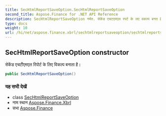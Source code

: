 ```yaml
---
title: SecHtmlReportSaveOption.SecHtmlReportSaveOption
second_title: Aspose.Finance for .NET API Reference
description: SecHtmlReportSaveOption नर्मत. सेकेंड एचटएमएल रपर्ट के लए वकल्प बनत है
type: docs
weight: 10
url: /hi/net/aspose.finance.xbrl/sechtmlreportsaveoption/sechtmlreportsaveoption/
---
```

## SecHtmlReportSaveOption constructor

सेकेंड एचटीएमएल रिपोर्ट के लिए विकल्प बनाता है।

```csharp
public SecHtmlReportSaveOption()
```

### यह सभी देखें

* class [SecHtmlReportSaveOption](../)
* नाम स्थान [Aspose.Finance.Xbrl](../../sechtmlreportsaveoption/)
* सभा [Aspose.Finance](../../../)


